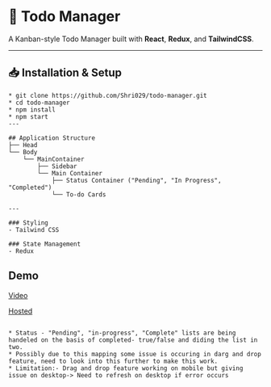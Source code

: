# 🚀 **Todo Manager**

A Kanban-style Todo Manager built with **React**, **Redux**, and **TailwindCSS**.

---

## 📥 Installation & Setup

```
* git clone https://github.com/Shri029/todo-manager.git
* cd todo-manager  
* npm install  
* npm start  
---

## Application Structure
├── Head
└── Body
    └── MainContainer
        ├── Sidebar
        └── Main Container
            ├── Status Container ("Pending", "In Progress", "Completed")
            └── To-do Cards

---

### Styling
- Tailwind CSS

### State Management
- Redux

```
## Demo 
[Video](https://github.com/user-attachments/assets/56d28bae-e2c3-4bdc-9758-57dd799147e2)

[Hosted](https://Shri029.github.io/todo-manager)
```

* Status - "Pending", "in-progress", "Complete" lists are being handeled on the basis of completed- true/false and diding the list in two.
* Possibly due to this mapping some issue is occuring in darg and drop feature, need to look into this further to make this work.
* Limitation:- Drag and drop feature working on mobile but giving issue on desktop-> Need to refresh on desktop if error occurs
 
